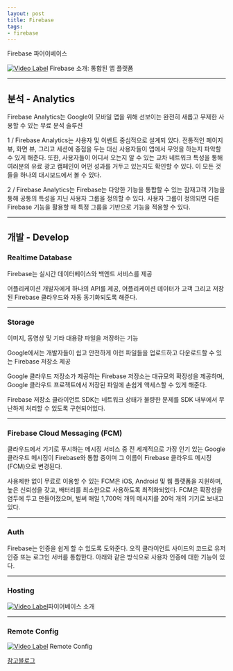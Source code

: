 ```yaml
---
layout: post
title: Firebase
tags:
- firebase
---
```


Firebase 파어이베이스

[![Video Label](http://img.youtube.com/vi/fgT6r4f9Apc/0.jpg)](https://youtu.be/fgT6r4f9Apc?t=0s) Firebase 소개: 통합된 앱 플랫폼

---


## 분석 - Analytics

Firebase Analytics는 Google이 모바일 앱을 위해 선보이는 완전히 새롭고 무제한 사용할 수 있는 무료 분석 솔루션

1 / Firebase Analytics는 사용자 및 이벤트 중심적으로 설계되 있다. 전통적인 페이지뷰, 화면 뷰, 그리고 세션에 중점을 두는 대신 사용자들이 앱에서 무엇을 하는지 파악할 수 있게 해준다. 또한, 사용자들이 어디서 오는지 알 수 있는 교차 네트워크 특성을 통해 여러분의 유료 광고 캠페인이 어떤 성과를 거두고 있는지도 확인할 수 있다. 이 모든 것들을 하나의 대시보드에서 볼 수 있다.

2 / Firebase Analytics는 Firebase는 다양한 기능을 통합할 수 있는 잠재고객 기능을 통해 공통의 특성을 지닌 사용자 그룹을 정의할 수 있다. 사용자 그룹이 정의되면 다른 Firebase 기능을 활용할 때 특정 그룹을 기반으로 기능을 적용할 수 있다.


---

## 개발 - Develop


### Realtime Database

Firebase는 실시간 데이터베이스와 백엔드 서비스를 제공

어플리케이션 개발자에게 하나의 API를 제공, 어플리케이션 데이터가 고객 그리고 저장된 Firebase 클라우드와 자동 동기화되도록 해준다.


---

### Storage

이미지, 동영상 및 기타 대용량 파일을 저장하는 기능

Google에서는 개발자들이 쉽고 안전하게 이런 파일들을 업로드하고 다운로드할 수 있는 Firebase 저장소 제공

Google 클라우드 저장소가 제공하는 Firebase 저장소는 대규모의 확장성을 제공하며, Google 클라우드 프로젝트에서 저장된 파일에 손쉽게 액세스할 수 있게 해준다.

Firebase 저장소 클라이언트 SDK는 네트워크 상태가 불량한 문제를 SDK 내부에서 무난하게 처리할 수 있도록 구현되어있다.



---

### Firebase Cloud Messaging (FCM)

클라우드에서 기기로 푸시하는 메시징 서비스 중 전 세계적으로 가장 인기 있는 Google 클라우드 메시징이 Firebase와 통합 중이며 그 이름이 Firebase 클라우드 메시징(FCM)으로 변경된다.

사용제한 없이 무료로 이용할 수 있는 FCM은 iOS, Android 및 웹 플랫폼을 지원하며, 높은 신뢰성을 갖고, 배터리를 최소한으로 사용하도록 최적화되었다. FCM은 확장성을 염두에 두고 만들어졌으며, 벌써 매일 1,700억 개의 메시지를 20억 개의 기기로 보내고 있다.

---

### Auth

Firebase는 인증을 쉽게 할 수 있도록 도와준다. 오직 클라이언트 사이드의 코드로 유저 인증 또는 로그인 서버를 통합한다. 아래와 같은 방식으로 사용자 인증에 대한 기능이 있다.

---

### Hosting

[![Video Label](http://img.youtube.com/vi/O17OWyx08Cg/0.jpg)](https://youtu.be/O17OWyx08Cg?list=PLl-K7zZEsYLmOF_07IayrTntevxtbUxDL?t=0s)파이어베이스 소개


---

### Remote Config

[![Video Label](http://img.youtube.com/vi/_CXXVFPO6f0/0.jpg)](https://youtu.be/_CXXVFPO6f0?t=0s) Remote Config








[참고블로그](http://cocomo.tistory.com/487)
